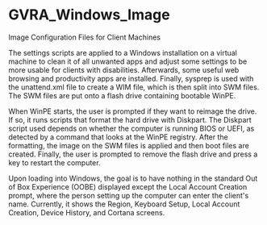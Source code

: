 # GVRA_Windows_Image
Image Configuration Files for Client Machines

The settings scripts are applied to a Windows installation on a virtual machine to clean it of all unwanted apps and adjust some settings to be more usable for clients with disabilities. Afterwards, some useful web browsing and productivity apps are installed. Finally, sysprep is used with the unattend.xml file to create a WIM file, which is then split into SWM files. The SWM files are put onto a flash drive containing bootable WinPE. 

When WinPE starts, the user is prompted if they want to reimage the drive. If so, it runs scripts that format the hard drive with Diskpart. The Diskpart script used depends on whether the computer is running BIOS or UEFI, as detected by a command that looks at the WinPE registry. After the formatting, the image on the SWM files is applied and then boot files are created. Finally, the user is prompted to remove the flash drive and press a key to restart the computer.

Upon loading into Windows, the goal is to have nothing in the standard Out of Box Experience (OOBE) displayed except the Local Account Creation prompt, where the person setting up the computer can enter the client's name. Currently, it shows the Region, Keyboard Setup, Local Account Creation, Device History, and Cortana screens.
